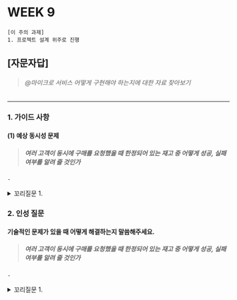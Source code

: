 # WEEK 9

```
[이 주의 과제]
1. 프로젝트 설계 위주로 진행
```



## [자문자답]

> ###### @마이크로 서비스 어떻게 구현해야 하는지에 대한 자료 찾아보기
> ###### 
> ###### 
----------


### 1. 가이드 사항


#### (1) 예상 동시성 문제
> ##### 여러 고객이 동시에 구매를 요청했을 때 한정되어 있는 재고 중 어떻게 성공, 실패 여부를 알려 줄 것인가
```
-
```

<details>
<summary> 꼬리질문 1. </summary>

###### 꼬리질문 1. -

```
-
```

</details>


### 2. 인성 질문

#### 기술적인 문제가 있을 때 어떻게 해결하는지 말씀해주세요. 
> ##### 여러 고객이 동시에 구매를 요청했을 때 한정되어 있는 재고 중 어떻게 성공, 실패 여부를 알려 줄 것인가
```
-
```

<details>
<summary> 꼬리질문 1. </summary>

###### 꼬리질문 1. -

```
-
```

</details>
